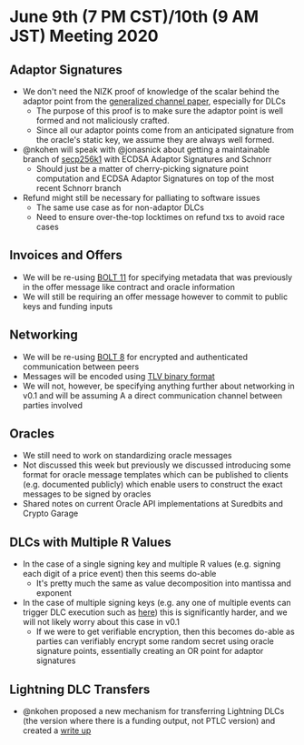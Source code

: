 # June 9th (7 PM CST)/10th (9 AM JST) Meeting 2020

## Adaptor Signatures

* We don't need the NIZK proof of knowledge of the scalar behind the adaptor point from the [generalized channel paper](https://eprint.iacr.org/2020/476.pdf), especially for DLCs
  * The purpose of this proof is to make sure the adaptor point is well formed and not maliciously crafted.
  * Since all our adaptor points come from an anticipated signature from the oracle's static key, we assume they are always well formed.
* @nkohen will speak with @jonasnick about getting a maintainable branch of [secp256k1](https://github.com/bitcoin-core/secp256k1) with ECDSA Adaptor Signatures and Schnorr
  * Should just be a matter of cherry-picking signature point computation and ECDSA Adaptor Signatures on top of the most recent Schnorr branch
* Refund might still be necessary for palliating to software issues
  * The same use case as for non-adaptor DLCs
  * Need to ensure over-the-top locktimes on refund txs to avoid race cases

## Invoices and Offers

* We will be re-using [BOLT 11](https://github.com/lightningnetwork/lightning-rfc/blob/master/11-payment-encoding.md) for specifying metadata that was previously in the offer message like contract and oracle information
* We will still be requiring an offer message however to commit to public keys and funding inputs

## Networking

* We will be re-using [BOLT 8](https://github.com/lightningnetwork/lightning-rfc/blob/master/08-transport.md) for encrypted and authenticated communication between peers
* Messages will be encoded using [TLV binary format](https://github.com/lightningnetwork/lightning-rfc/blob/master/01-messaging.md#type-length-value-format)
* We will not, however, be specifying anything further about networking in v0.1 and will be assuming A a direct communication channel between parties involved

## Oracles

* We still need to work on standardizing oracle messages
* Not discussed this week but previously we discussed introducing some format for oracle message templates which can be published to clients (e.g. documented publicly) which enable users to construct the exact messages to be signed by oracles
* Shared notes on current Oracle API implementations at Suredbits and Crypto Garage

## DLCs with Multiple R Values

* In the case of a single signing key and multiple R values (e.g. signing each digit of a price event) then this seems do-able
  * It's pretty much the same as value decomposition into mantissa and exponent
* In the case of multiple signing keys (e.g. any one of multiple events can trigger DLC execution such as [here](https://github.com/discreetlogcontracts/dlcspecs/issues/40)) this is significantly harder, and we will not likely worry about this case in v0.1
  * If we were to get verifiable encryption, then this becomes do-able as parties can verifiably encrypt some random secret using oracle signature points, essentially creating an OR point for adaptor signatures

## Lightning DLC Transfers

* @nkohen proposed a new mechanism for transferring Lightning DLCs (the version where there is a funding output, not PTLC version) and created a [write up](https://docs.google.com/document/d/1BUMfa4zgSSejn-fXv3_gIel45M5uerPLQMMm6_1aAe4/edit?usp=sharing)

